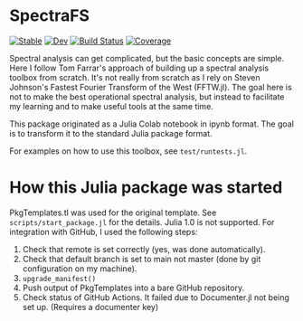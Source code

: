 # SpectraFS

[![Stable](https://img.shields.io/badge/docs-stable-blue.svg)](https://ggebbie.github.io/SpectraFS.jl/stable)
[![Dev](https://img.shields.io/badge/docs-dev-blue.svg)](https://ggebbie.github.io/SpectraFS.jl/dev)
[![Build Status](https://github.com/ggebbie/SpectraFS.jl/actions/workflows/CI.yml/badge.svg?branch=main)](https://github.com/ggebbie/SpectraFS.jl/actions/workflows/CI.yml?query=branch%3Amain)
[![Coverage](https://codecov.io/gh/ggebbie/SpectraFS.jl/branch/main/graph/badge.svg)](https://codecov.io/gh/ggebbie/SpectraFS.jl)

Spectral analysis can get complicated, but the basic concepts are simple. Here I follow Tom Farrar's approach of building up a spectral analysis toolbox from scratch. It's not really from scratch as I rely on Steven Johnson's Fastest Fourier Transform of the West (FFTW.jl). The goal here is not to make the best operational spectral analysis, but instead to facilitate my learning and to make useful tools at the same time.

This package originated as a Julia Colab notebook in ipynb format. The goal is to transform it to the standard Julia package format. 

For examples on how to use this toolbox, see `test/runtests.jl`. 

# How this Julia package was started

PkgTemplates.tl was used for the original template. See `scripts/start_package.jl` for the details. Julia 1.0 is not supported. For integration with GitHub, I used the following steps:

1. Check that remote is set correctly (yes, was done automatically).
2. Check that default branch is set to main not master (done by git configuration on my machine).
3. `upgrade_manifest()`
4. Push output of PkgTemplates into a bare GitHub repository.
5. Check status of GitHub Actions. It failed due to Documenter.jl not being set up. (Requires a documenter key)
